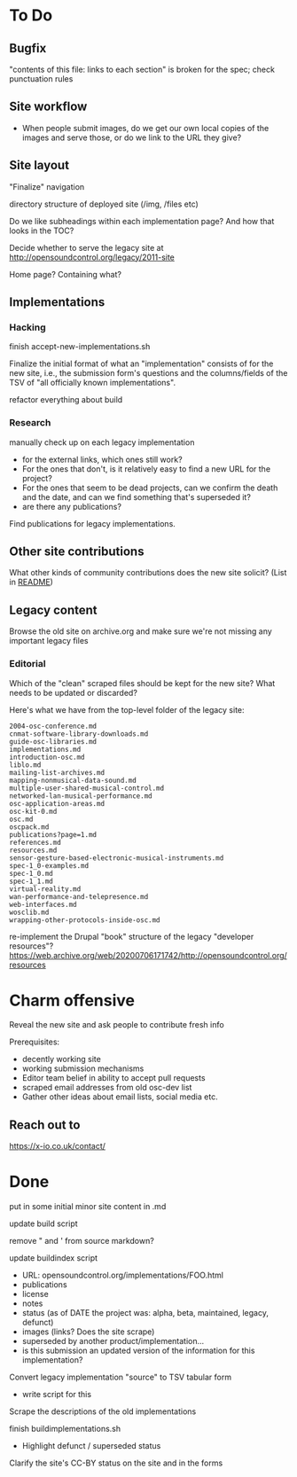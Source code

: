 # To Do

## Bugfix

"contents of this file: links to each section" is broken for the spec;
check punctuation rules


## Site workflow

- When people submit images, do we get our own local copies of the
  images and serve those, or do we link to the URL they give?



## Site layout

"Finalize" navigation

directory structure of deployed site (/img, /files etc)

Do we like subheadings within each implementation page?  And how that looks in the TOC?

Decide whether to serve the legacy site at http://opensoundcontrol.org/legacy/2011-site 

Home page?  Containing what?



## Implementations

### Hacking

finish accept-new-implementations.sh

Finalize the initial format of what an "implementation" consists of for
the new site, i.e., the submission form's questions and the
columns/fields of the TSV of "all officially known implementations".

refactor everything about build


### Research

manually check up on each legacy implementation

 - for the external links, which ones still work?
 - For the ones that don't, is it relatively easy to find a new URL for the project?
 - For the ones that seem to be dead projects, can we confirm the
   death and the date, and can we find something that's superseded it?
 - are there any publications?
 
Find publications for legacy implementations.



## Other site contributions

What other kinds of community contributions does the new site solicit?
(List in [README](README.html))



## Legacy content

Browse the old site on archive.org and make sure we're not missing any important legacy files



### Editorial 

Which of the "clean" scraped files should be kept for the new site?
What needs to be updated or discarded?

Here's what we have from the top-level folder of the legacy site:

````
2004-osc-conference.md
cnmat-software-library-downloads.md
guide-osc-libraries.md
implementations.md
introduction-osc.md
liblo.md
mailing-list-archives.md
mapping-nonmusical-data-sound.md
multiple-user-shared-musical-control.md
networked-lan-musical-performance.md
osc-application-areas.md
osc-kit-0.md
osc.md
oscpack.md
publications?page=1.md
references.md
resources.md
sensor-gesture-based-electronic-musical-instruments.md
spec-1_0-examples.md
spec-1_0.md
spec-1_1.md
virtual-reality.md
wan-performance-and-telepresence.md
web-interfaces.md
wosclib.md
wrapping-other-protocols-inside-osc.md
````


re-implement the Drupal "book" structure of the legacy "developer resources"?
    https://web.archive.org/web/20200706171742/http://opensoundcontrol.org/resources
    



# Charm offensive

Reveal the new site and ask people to contribute fresh info

Prerequisites: 

* decently working site
* working submission mechanisms
* Editor team belief in ability to accept pull requests
* scraped email addresses from old osc-dev list
* Gather other ideas about email lists, social media etc.


## Reach out to

<https://x-io.co.uk/contact/>




# Done

put in some initial minor site content in .md

update build script

remove \" and \' from source markdown?

update buildindex script


- URL: opensoundcontrol.org/implementations/FOO.html
- publications
- license
- notes
- status (as of DATE the project was: alpha, beta, maintained, legacy, defunct)
- images (links? Does the site scrape)
- superseded by another product/implementation...
- is this submission an updated version of the information for this implementation?

Convert legacy implementation "source" to TSV tabular form
- write script for this

Scrape the descriptions of the old implementations


finish buildimplementations.sh

- Highlight defunct / superseded status



Clarify the site's CC-BY status on the site and in the forms


